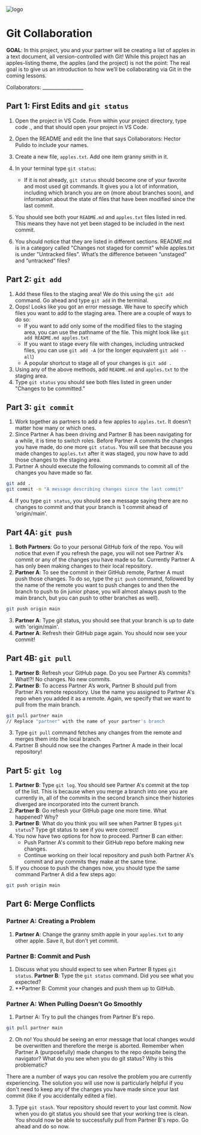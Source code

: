 ![logo](https://user-images.githubusercontent.com/44912347/201743027-4f29bdad-8418-4d72-80f5-f2f2527add15.jpg)

# Git Collaboration
**GOAL**: In this project, you and your partner will be creating a list of apples in a text document, all version-controlled with Git!  While this project has an apples-listing theme, the apples (and the project) is not the point: The real goal is to give us an introduction to how we’ll be collaborating via Git in the coming lessons.

Collaborators: _________________

## Part 1: First Edits and `git status`
1. Open the project in VS Code.  From within your project directory, type code ., and that should open your project in VS Code.
2. Open the README and edit the line that says Collaborators: Hector Pulido to include your names.
3. Create a new file, `apples.txt`. Add one item granny smith in it.
4. In your terminal type `git status`:
    - If it is not already, `git status` should become one of your favorite and most used git commands. It gives you a lot of information, including which branch you are on (more about branches soon), and information about the state of files that have been modified since the last commit.

5. You should see both your `README.md` and `apples.txt` files listed in red. This means they have not yet been staged to be included in the next commit. 
6. You should notice that they are listed in different sections. README.md is in a category called "Changes not staged for commit" while apples.txt is under "Untracked files". What’s the difference between “unstaged” and “untracked” files?

## Part 2: `git add`
1. Add these files to the staging area! We do this using the `git add` command. Go ahead and type `git add` in the terminal.
2. Oops! Looks like you got an error message. We have to specify which files you want to add to the staging area. There are a couple of ways to do so:
    - If you want to add only some of the modified files to the staging area, you can use the pathname of the file. This might look like `git add README.md apples.txt`
    - If you want to stage every file with changes, including untracked files, you can use `git add -A` (or the longer equivalent `git add --all`) 
    - A popular shortcut to stage all of your changes is `git add .`
3. Using any of the above methods, add `README.md` and `apples.txt` to the staging area.
4. Type `git status` you should see both files listed in green under "Changes to be committed."

## Part 3: `git commit`
1. Work together as partners to add a few apples to `apples.txt`. It doesn’t matter how many or which ones.
2. Since Partner A has been driving and Partner B has been navigating for a while, it is time to switch roles. Before Partner A commits the changes you have made, do one more `git status`. You will see that because you made changes to `apples.txt` after it was staged, you now have to add those changes to the staging area.
3. Partner A should execute the following commands to commit all of the changes you have made so far.
```bash
git add .
git commit -m "A message describing changes since the last commit" 
```

4. If you type `git status`, you should see a message saying there are no changes to commit and that your branch is 1 commit ahead of 'origin/main'.

## Part 4A: `git push`
1. **Both Partners**: Go to your personal GitHub fork of the repo. You will notice that even if you refresh the page, you will not see Partner A's commit or any of the changes you have made so far. Currently Partner A has only been making changes to their local repository.
2. **Partner A**: To see the commit in their GitHub remote, Partner A must push those changes. To do so, type the `git push` command, followed by the name of the remote you want to push changes to and then the branch to push to (in junior phase, you will almost always push to the main branch, but you can push to other branches as well).
```bash
git push origin main
```
3. **Partner A**: Type git status, you should see that your branch is up to date with 'origin/main'.
4. **Partner A**: Refresh their GitHub page again. You should now see your commit!

## Part 4B: `git pull`
1. **Partner B**: Refresh your GitHub page. Do you see Partner A’s commits? What!?! No changes. No new commits.
2. **Partner B**: To access Partner A’s work, Partner B should pull from Partner A's remote repository. Use the name you assigned to Partner A's repo when you added it as a remote. Again, we specify that we want to pull from the main branch.
```bash
git pull partner main 
// Replace "partner" with the name of your partner's branch
```
3. Type `git pull` command fetches any changes from the remote and merges them into the local branch.
4. Partner B should now see the changes Partner A made in their local repository!

## Part 5: `git log`
1. **Partner B**: Type `git log`. You should see Partner A's commit at the top of the list. This is because when you merge a branch into one you are currently in, all of the commits in the second branch since their histories diverged are incorporated into the current branch.
2. **Partner B**: Go refresh your GitHub page one more time. What happened? Why?
3. **Partner B**: What do you think you will see when Partner B types `git status`? Type git status to see if you were correct!
4. You now have two options for how to proceed. Partner B can either:
    - Push Partner A's commit to their GitHub repo before making new changes.
    - Continue working on their local repository and push both Partner A's commit and any commits they make at the same time.
5. If you choose to push the changes now, you should type the same command Partner A did a few steps ago:
```bash
git push origin main
```

## Part 6: Merge Conflicts
### Partner A: Creating a Problem
1. **Partner A**: Change the granny smith apple in your `apples.txt` to any other apple. Save it, but don’t yet commit.

### Partner B: Commit and Push
1. Discuss what you should expect to see when Partner B types `git status`. **Partner B**: Type the `git status` command. Did you see what you expected?
2. **Partner B: Commit your changes and push them up to GitHub.

### Partner A: When Pulling Doesn’t Go Smoothly
1. Partner A: Try to pull the changes from Partner B's repo.
```bash
git pull partner main
```
2. Oh no! You should be seeing an error message that local changes would be overwritten and therefore the merge is aborted. Remember when Partner A (purposefully) made changes to the repo despite being the navigator? What do you see when you do git status? Why is this problematic?

There are a number of ways you can resolve the problem you are currently experiencing. The solution you will use now is particularly helpful if you don't need to keep any of the changes you have made since your last commit (like if you accidentally edited a file).

3. Type `git stash`. Your repository should revert to your last commit. Now when you do git status you should see that your working tree is clean. You should now be able to successfully pull from Partner B's repo. Go ahead and do so now.

